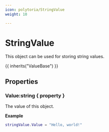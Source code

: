 ```yaml
---
icon: polytoria/StringValue
weight: 10

---
```


# StringValue

This object can be used for storing string values.

{{ inherits("ValueBase") }}

## Properties

### Value:string { property }
The value of this object.

**Example**
```lua
stringValue.Value = "Hello, world!"
```